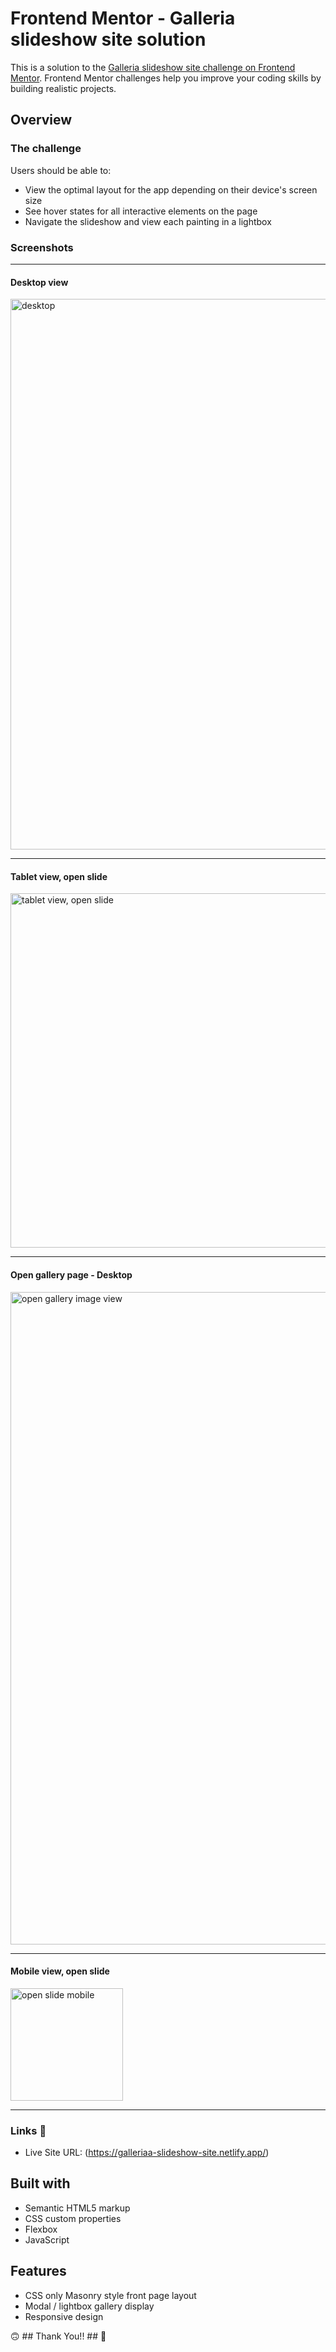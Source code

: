 # Frontend Mentor - Galleria slideshow site solution

This is a solution to the [Galleria slideshow site challenge on Frontend Mentor](https://www.frontendmentor.io/challenges/galleria-slideshow-site-tEA4pwsa6). Frontend Mentor challenges help you improve your coding skills by building realistic projects.


## Overview

### The challenge

Users should be able to:

- View the optimal layout for the app depending on their device's screen size
- See hover states for all interactive elements on the page
- Navigate the slideshow and view each painting in a lightbox

### Screenshots

_______________________________________________________________________________________________________________________________________________

#### Desktop view


<img width="881" alt="desktop" src="https://github.com/aggie-l/Galleria-slideshow-site/assets/142058426/e30b9b04-51e0-42b5-b9f5-054355092414">


_______________________________________________________________________________________________________________________________________________

#### Tablet view, open slide


<img width="567" alt="tablet view, open slide" src="https://github.com/aggie-l/Galleria-slideshow-site/assets/142058426/4b6c6ef6-df97-408b-9053-16967cbe670d">

_______________________________________________________________________________________________________________________________________________

#### Open gallery page - Desktop


<img width="1044" alt="open gallery image view" src="https://github.com/aggie-l/Galleria-slideshow-site/assets/142058426/60ae3251-0bf7-44a2-9f6b-660bd948510b">

_______________________________________________________________________________________________________________________________________________

#### Mobile view, open slide


<img width="180" alt="open slide mobile" src="https://github.com/aggie-l/Galleria-slideshow-site/assets/142058426/6d84f7d1-3654-45c7-b1d7-11bcff01a9d6">

_______________________________________________________________________________________________________________________________________________


### Links 🧐

- Live Site URL: (https://galleriaa-slideshow-site.netlify.app/)



## Built with

- Semantic HTML5 markup
- CSS custom properties
- Flexbox
- JavaScript

## Features

- CSS only Masonry style front page layout
- Modal / lightbox gallery display
- Responsive design


🙃 ## Thank You!! ## 🙂
